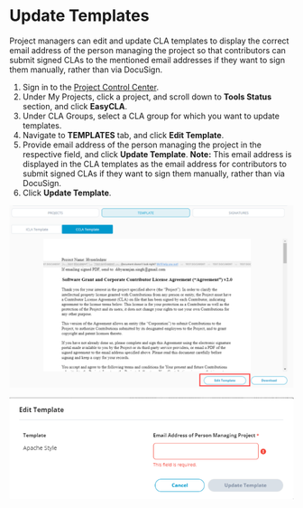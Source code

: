# Update Templates

Project managers can edit and update CLA templates to display the correct email address of the person managing the project so that contributors can submit signed CLAs to the mentioned email addresses if they want to sign them manually, rather than via DocuSign.

1. Sign in to the [Project Control Center](https://projectadmin.lfx.linuxfoundation.org/).
2. Under My Projects, click a project, and scroll down to **Tools Status** section, and click  **EasyCLA**.
3. Under CLA Groups, select a CLA group for which you want to update templates.
4. Navigate to **TEMPLATES** tab, and click **Edit Template**.
5. Provide email address of the person managing the project in the respective field, and click **Update Template**.  **Note:** This email address is displayed in the CLA templates as the email address for contributors to submit signed CLAs if they want to sign them manually, rather than via DocuSign.
6. Click **Update Template**.

![Edit Template](../../.gitbook/assets/edit-template.png)

![Update Template](../../.gitbook/assets/update-template.png)

